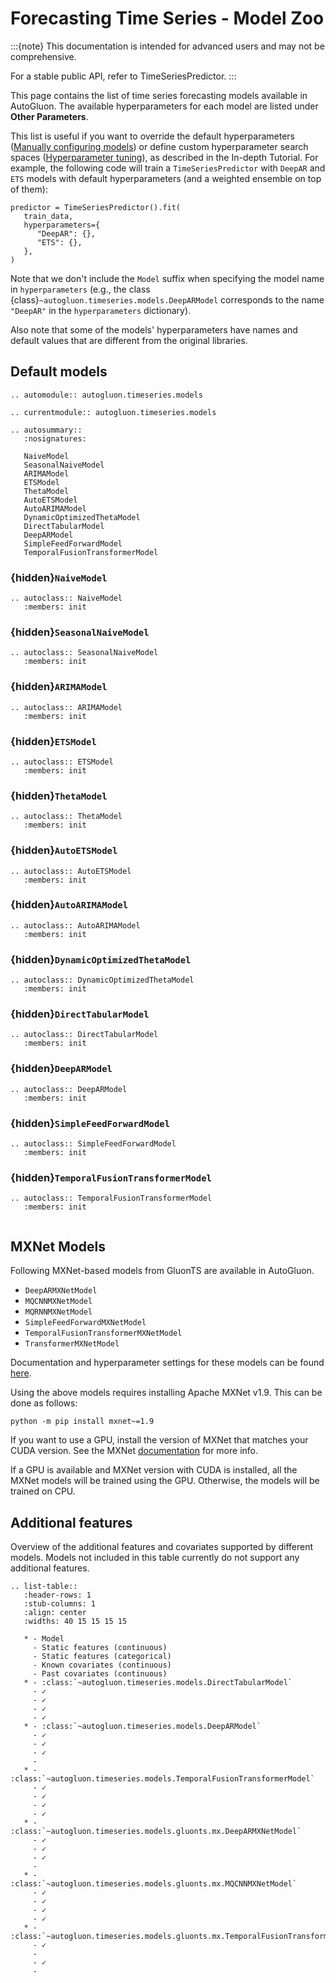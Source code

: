# Forecasting Time Series - Model Zoo

:::{note}
This documentation is intended for advanced users and may not be comprehensive.

For a stable public API, refer to TimeSeriesPredictor.
:::

This page contains the list of time series forecasting models available in AutoGluon.
The available hyperparameters for each model are listed under **Other Parameters**.

This list is useful if you want to override the default hyperparameters ([Manually configuring models](https://auto.gluon.ai/stable/tutorials/timeseries/forecasting-indepth.html#manually-configuring-models))
or define custom hyperparameter search spaces ([Hyperparameter tuning](https://auto.gluon.ai/stable/tutorials/timeseries/forecasting-indepth.html#hyperparameter-tuning)), as described in the In-depth Tutorial.
For example, the following code will train a `TimeSeriesPredictor` with `DeepAR` and `ETS` models with default hyperparameters (and a weighted ensemble on top of them):

```
predictor = TimeSeriesPredictor().fit(
   train_data,
   hyperparameters={
      "DeepAR": {},
      "ETS": {},
   },
)
```

Note that we don't include the `Model` suffix when specifying the model name in `hyperparameters`
(e.g., the class {class}`~autogluon.timeseries.models.DeepARModel` corresponds to the name `"DeepAR"` in the `hyperparameters` dictionary).

Also note that some of the models' hyperparameters have names and default values that
are different from the original libraries.

## Default models

```{eval-rst}
.. automodule:: autogluon.timeseries.models
```

```{eval-rst}
.. currentmodule:: autogluon.timeseries.models
```

```{eval-rst}
.. autosummary::
   :nosignatures:

   NaiveModel
   SeasonalNaiveModel
   ARIMAModel
   ETSModel
   ThetaModel
   AutoETSModel
   AutoARIMAModel
   DynamicOptimizedThetaModel
   DirectTabularModel
   DeepARModel
   SimpleFeedForwardModel
   TemporalFusionTransformerModel

```

### {hidden}`NaiveModel`

```{eval-rst}
.. autoclass:: NaiveModel
   :members: init
```

### {hidden}`SeasonalNaiveModel`

```{eval-rst}
.. autoclass:: SeasonalNaiveModel
   :members: init

```

### {hidden}`ARIMAModel`

```{eval-rst}
.. autoclass:: ARIMAModel
   :members: init

```

### {hidden}`ETSModel`

```{eval-rst}
.. autoclass:: ETSModel
   :members: init

```

### {hidden}`ThetaModel`

```{eval-rst}
.. autoclass:: ThetaModel
   :members: init
```

### {hidden}`AutoETSModel`

```{eval-rst}
.. autoclass:: AutoETSModel
   :members: init
```

### {hidden}`AutoARIMAModel`

```{eval-rst}
.. autoclass:: AutoARIMAModel
   :members: init
```

### {hidden}`DynamicOptimizedThetaModel`

```{eval-rst}
.. autoclass:: DynamicOptimizedThetaModel
   :members: init
```

### {hidden}`DirectTabularModel`

```{eval-rst}
.. autoclass:: DirectTabularModel
   :members: init

```

### {hidden}`DeepARModel`

```{eval-rst}
.. autoclass:: DeepARModel
   :members: init

```

### {hidden}`SimpleFeedForwardModel`

```{eval-rst}
.. autoclass:: SimpleFeedForwardModel
   :members: init

```

### {hidden}`TemporalFusionTransformerModel`

```{eval-rst}
.. autoclass:: TemporalFusionTransformerModel
   :members: init


```

## MXNet Models

Following MXNet-based models from GluonTS are available in AutoGluon.

- `DeepARMXNetModel`
- `MQCNNMXNetModel`
- `MQRNNMXNetModel`
- `SimpleFeedForwardMXNetModel`
- `TemporalFusionTransformerMXNetModel`
- `TransformerMXNetModel`

Documentation and hyperparameter settings for these models can be found [here](https://github.com/autogluon/autogluon/blob/master/timeseries/src/autogluon/timeseries/models/gluonts/mx/models.py).

Using the above models requires installing Apache MXNet v1.9. This can be done as follows:

```
python -m pip install mxnet~=1.9
```

If you want to use a GPU, install the version of MXNet that matches your CUDA version. See the
MXNet [documentation](https://mxnet.apache.org/versions/1.9.1/get_started?) for more info.

If a GPU is available and MXNet version with CUDA is installed, all the MXNet models will be trained using the GPU.
Otherwise, the models will be trained on CPU.

## Additional features

Overview of the additional features and covariates supported by different models.
Models not included in this table currently do not support any additional features.

```{eval-rst}
.. list-table::
   :header-rows: 1
   :stub-columns: 1
   :align: center
   :widths: 40 15 15 15 15

   * - Model
     - Static features (continuous)
     - Static features (categorical)
     - Known covariates (continuous)
     - Past covariates (continuous)
   * - :class:`~autogluon.timeseries.models.DirectTabularModel`
     - ✓
     - ✓
     - ✓
     - ✓
   * - :class:`~autogluon.timeseries.models.DeepARModel`
     - ✓
     - ✓
     - ✓
     -
   * - :class:`~autogluon.timeseries.models.TemporalFusionTransformerModel`
     - ✓
     - ✓
     - ✓
     - ✓
   * - :class:`~autogluon.timeseries.models.gluonts.mx.DeepARMXNetModel`
     - ✓
     - ✓
     - ✓
     -
   * - :class:`~autogluon.timeseries.models.gluonts.mx.MQCNNMXNetModel`
     - ✓
     - ✓
     - ✓
     - ✓
   * - :class:`~autogluon.timeseries.models.gluonts.mx.TemporalFusionTransformerMXNetModel`
     - ✓
     -
     - ✓
     -
```
